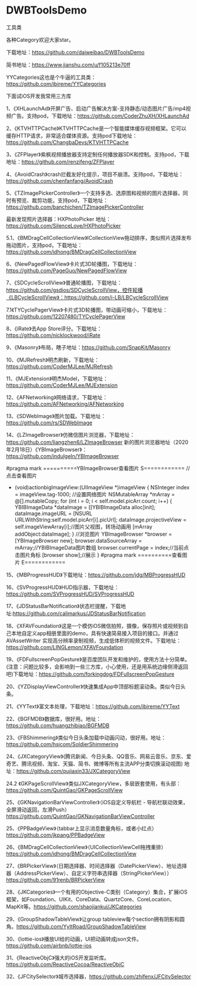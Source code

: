 # DWBToolsDemo
工具类

各种Category欢迎大家star。

下载地址：https://github.com/daiweibao/DWBToolsDemo

简书地址：https://www.jianshu.com/u/f105213e70ff

YYCategories这也是个牛逼的工具类：https://github.com/ibireme/YYCategories


下面试iOS开发我常用三方库


1、《XHLaunchAd》开屏广告、启动广告解决方案-支持静态/动态图片广告/mp4视频广告。支持pod，下载地址：https://github.com/CoderZhuXH/XHLaunchAd 


2、《KTVHTTPCache》KTVHTTPCache是一个智能媒体缓存视频框架。它可以缓存HTTP请求，非常适合媒体资源。支持pod下载地址：https://github.com/ChangbaDevs/KTVHTTPCache


3、《ZFPlayer》紫枫视频播放器支持定制任何播放器SDK和控制。支持pod，下载地址：https://github.com/renzifeng/ZFPlayer


4、《AvoidCrash》crash拦截友好化提示，项目不崩溃。支持pod，下载地址：https://github.com/chenfanfang/AvoidCrash


5、《TZImagePickerController》一个支持多选、选原图和视频的图片选择器，同时有预览、裁剪功能，支持pod，下载地址：https://github.com/banchichen/TZImagePickerController

最新发现照片选择器：HXPhotoPicker  地址：https://github.com/SilenceLove/HXPhotoPicker  

5.1、《BMDragCellCollectionView》lCollectionView拖动排序，类似照片选择发布拖动图片，支持pod，下载地址：https://github.com/idhong/BMDragCellCollectionView



6、《NewPagedFlowView》卡片式3D轮播图，下载地址：https://github.com/PageGuo/NewPagedFlowView


7、《SDCycleScrollView》普通轮播图，下载地址：https://github.com/gsdios/SDCycleScrollView，控件轮播《LBCycleScrollView》：https://github.com/i-LB/LBCycleScrollView


7.1《TYCyclePagerView》卡片式3D轮播图，带动画可缩小，下载地址：https://github.com/12207480/TYCyclePagerView


8、《iRate》去App Store评分。下载地址：https://github.com/nicklockwood/iRate


9、《Masonry》布局，瞎子地址：https://github.com/SnapKit/Masonry


10、《MJRefresh》明杰刷新，下载地址：https://github.com/CoderMJLee/MJRefresh


11、《MJExtension》明杰Model，下载地址：https://github.com/CoderMJLee/MJExtension


12、《AFNetworking》网络请求，下载地址：https://github.com/AFNetworking/AFNetworking


13、《SDWebImage》图片加载。下载地址：https://github.com/rs/SDWebImage


14、《LZImageBrowser》仿微信图片浏览器，下载地址：https://github.com/liangzhen6/LZImageBrowser  新的图片浏览器地址（2020年2月18日）《YBImageBrowser》：https://github.com/indulgeIn/YBImageBrowser

#pragma mark ==========YBImageBrowser查看图片 S============
//点击查看图片
- (void)actionbigImageView:(UIImageView *)imageView {
    NSInteger index = imageView.tag-1000;
    //设置网络图片
    NSMutableArray *mArray = @[].mutableCopy;
    for (int i = 0; i < self.model.picArr.count; i++) {
        YBIBImageData *dataImage = [[YBIBImageData alloc]init];
        dataImage.imageURL = [NSURL URLWithString:self.model.picArr[i].picUrl];
        dataImage.projectiveView = self.imageViewArray[i];//图片父视图，转场动画用
        [mArray addObject:dataImage];
    }
    //浏览图片
    YBImageBrowser *browser = [YBImageBrowser new];
    browser.dataSourceArray = mArray;//YBIBImageData图片数组
    browser.currentPage = index;//当前点击图片角标
    [browser show];//展示
}
#pragma mark ==========查看图片 E============


15、《MBProgressHUD》下载地址：https://github.com/jdg/MBProgressHUD

16、《SVProgressHUD》HUD指示器，下载地址：https://github.com/SVProgressHUD/SVProgressHUD

17、《JDStatusBarNotification》状态栏提醒，下载地址:https://github.com/calimarkus/JDStatusBarNotification

18、《XFAVFoundation》这是一个模仿iOS微信拍照，摄像，保存照片或视频到自己本地自定义app相册里面的demo，具有快速简易接入项目的接口。并通过 AVAssetWriter 实现高分辨率录制视频，生成低体积的视频文件。下载地址：https://github.com/LINGLemon/XFAVFoundation

19、《FDFullscreenPopGesture》是百度团队开发和维护的，使用方法十分简单。(注意：问题比较多，会影响到一些三方库，小心使用，还是用系统边缘侧滑返回吧)下载地址：https://github.com/forkingdog/FDFullscreenPopGesture

20、《YZDisplayViewController》快速集成App中顶部标题滚动条。类似今日头条。

21、《YYText》富文本处理，下载地址：https://github.com/ibireme/YYText

22、《BGFMDB》数据库，很好用。地址：https://github.com/huangzhibiao/BGFMDB

23、《FBShimmering》类似今日头条加载中动画闪动，很好用。地址：https://github.com/hsjcom/SoldierShimmering

24、《JXCategoryView》(腾讯新闻、今日头条、QQ音乐、网易云音乐、京东、爱奇艺、腾讯视频、淘宝、天猫、简书、微博等所有主流APP分类切换滚动视图) 地址：https://github.com/pujiaxin33/JXCategoryView

24.2 《GKPageScrollView》类似JXCategoryView，多层嵌套使用，有头部：https://github.com/QuintGao/GKPageScrollView

25、《GKNavigationBarViewController》（iOS自定义导航栏 - 导航栏联动效果，全屏滑动返回，左滑Push）https://github.com/QuintGao/GKNavigationBarViewController


25、《PPBadgeView》（tabbar上显示消息数量角标，或者小红点）https://github.com/jkpang/PPBadgeView

26、《BMDragCellCollectionView》（UICollectionViewCell拖拽重排）https://github.com/idhong/BMDragCellCollectionView


27、《BRPickerView》（日期选择器、时间选择器（DatePickerView）、地址选择器（AddressPickerView）、自定义字符串选择器（StringPickerView））https://github.com/91renb/BRPickerView




28、《JKCategories》一个有用的Objective-C类别（Category）集合，扩展iOS框架，如Foundation、UIKit、CoreData、QuartzCore、CoreLocation、MapKit等。https://github.com/shaojiankui/JKCategories


29、《GroupShadowTableView》让group tableview每个section拥有阴影和圆角。https://github.com/YyItRoad/GroupShadowTableView

30、《lottie-ios》播放UI给的动画，UI把动画转成json文件。https://github.com/airbnb/lottie-ios

31、《ReactiveObjC》强大的iOS开发监听库。https://github.com/ReactiveCocoa/ReactiveObjC

32、《JFCitySelector》城市选择器，https://github.com/zhifenx/JFCitySelector

